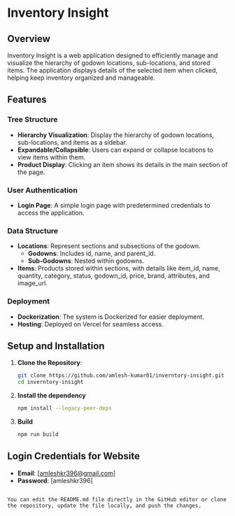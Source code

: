 
# Inventory Insight

## Overview
Inventory Insight is a web application designed to efficiently manage and visualize the hierarchy of godown locations, sub-locations, and stored items. The application displays details of the selected item when clicked, helping keep inventory organized and manageable.

## Features

### Tree Structure
- **Hierarchy Visualization**: Display the hierarchy of godown locations, sub-locations, and items as a sidebar.
- **Expandable/Collapsible**: Users can expand or collapse locations to view items within them.
- **Product Display**: Clicking an item shows its details in the main section of the page.

### User Authentication
- **Login Page**: A simple login page with predetermined credentials to access the application.

### Data Structure
- **Locations**: Represent sections and subsections of the godown.
  - **Godowns**: Includes id, name, and parent_id.
  - **Sub-Godowns**: Nested within godowns.
- **Items**: Products stored within sections, with details like item_id, name, quantity, category, status, godown_id, price, brand, attributes, and image_url.

### Deployment
- **Dockerization**: The system is Dockerized for easier deployment.
- **Hosting**: Deployed on Vercel for seamless access.

## Setup and Installation
1. **Clone the Repository**:
   ```sh
   git clone https://github.com/amlesh-kumar01/inverntory-insight.git
   cd inverntory-insight
2. **Install the dependency**
   ```sh
   npm install --legacy-peer-deps
3. **Build**
   ```sh
   npm run build

## Login Credentials for Website
- **Email**: [amleshkr396@gmail.com]
- **Password**: [amleshkr396]
```

You can edit the README.md file directly in the GitHub editor or clone the repository, update the file locally, and push the changes.
